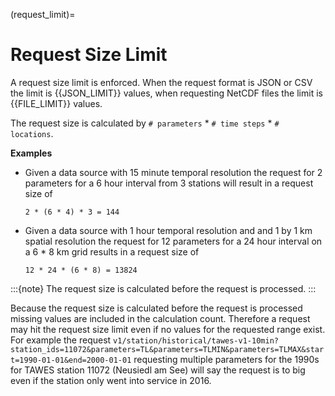(request_limit)=
# Request Size Limit

A request size limit is enforced. When the request format is JSON or CSV the limit is {{JSON_LIMIT}} values, when
requesting NetCDF files the limit is {{FILE_LIMIT}} values.

The request size is calculated by `# parameters` * `# time steps` *  `# locations`.

__Examples__

* Given a data source with 15 minute temporal resolution the request for 2 parameters for a 6 hour interval from 3 
stations will result in a request size of 
    ```
    2 * (6 * 4) * 3 = 144
    ```

* Given a data source with 1 hour temporal resolution and and 1 by 1 km spatial resolution the request for 12 parameters
for a 24 hour interval on a 6 * 8 km grid results in a request size of 

    ```
    12 * 24 * (6 * 8) = 13824
    ```

:::{note}
The request size is calculated before the request is processed. 
:::

Because the request size is calculated before the request is processed missing values are included in the calculation
count. Therefore a request may hit the request size limit even if no values for the requested range exist. For example 
the request 
`v1/station/historical/tawes-v1-10min?station_ids=11072&parameters=TL&parameters=TLMIN&parameters=TLMAX&start=1990-01-01&end=2000-01-01` 
requesting multiple parameters for the 1990s for TAWES station 11072 (Neusiedl am See) will say the request is to big
even if the station only went into service in 2016.
